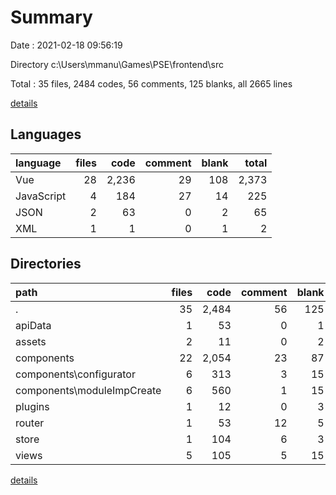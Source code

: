# Summary

Date : 2021-02-18 09:56:19

Directory c:\Users\mmanu\Games\PSE\frontend\src

Total : 35 files,  2484 codes, 56 comments, 125 blanks, all 2665 lines

[details](details.md)

## Languages
| language | files | code | comment | blank | total |
| :--- | ---: | ---: | ---: | ---: | ---: |
| Vue | 28 | 2,236 | 29 | 108 | 2,373 |
| JavaScript | 4 | 184 | 27 | 14 | 225 |
| JSON | 2 | 63 | 0 | 2 | 65 |
| XML | 1 | 1 | 0 | 1 | 2 |

## Directories
| path | files | code | comment | blank | total |
| :--- | ---: | ---: | ---: | ---: | ---: |
| . | 35 | 2,484 | 56 | 125 | 2,665 |
| apiData | 1 | 53 | 0 | 1 | 54 |
| assets | 2 | 11 | 0 | 2 | 13 |
| components | 22 | 2,054 | 23 | 87 | 2,164 |
| components\configurator | 6 | 313 | 3 | 15 | 331 |
| components\moduleImpCreate | 6 | 560 | 1 | 15 | 576 |
| plugins | 1 | 12 | 0 | 3 | 15 |
| router | 1 | 53 | 12 | 5 | 70 |
| store | 1 | 104 | 6 | 3 | 113 |
| views | 5 | 105 | 5 | 15 | 125 |

[details](details.md)
